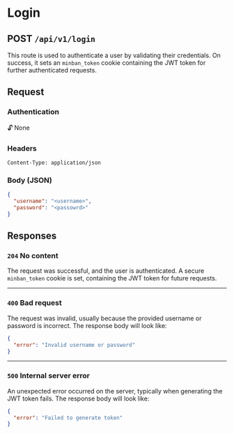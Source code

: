 # Login 

<h2><span class="color-post">POST</spam> <code>/api/v1/login</code></h2>

This route is used to authenticate a user by validating their credentials. On success, it sets an `minban_token` cookie containing the JWT token for further authenticated requests.

## Request

### Authentication
🔓 None

### Headers
``` plaintext
Content-Type: application/json
```

### Body (JSON)
``` json
{
  "username": "<username>",
  "password": "<passowrd>"
}
```

## Responses

### `204` No content

The request was successful, and the user is authenticated. A secure `minban_token` cookie is set, containing the JWT token for future requests.

---

### `400` Bad request

The request was invalid, usually because the provided username or password is incorrect. The response body will look like:

```json
{
  "error": "Invalid username or password"
}
```

---

### `500` Internal server error

An unexpected error occurred on the server, typically when generating the JWT token fails. The response body will look like:

```json
{
  "error": "Failed to generate token"
}
```